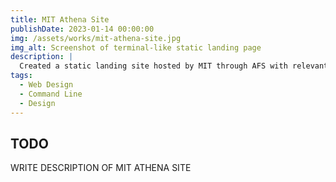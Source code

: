 ```yaml
---
title: MIT Athena Site
publishDate: 2023-01-14 00:00:00
img: /assets/works/mit-athena-site.jpg
img_alt: Screenshot of terminal-like static landing page
description: |
  Created a static landing site hosted by MIT through AFS with relevant links for various other websites.
tags:
  - Web Design
  - Command Line
  - Design
---
```


## TODO
WRITE DESCRIPTION OF MIT ATHENA SITE
